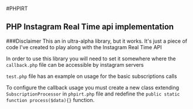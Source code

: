 #PHPIRT
## PHP Instagram Real Time api implementation

###Disclaimer
This an in ultra-alpha library, but it works. It's just a piece of code I've created to play along with the Instagram Real Time API

In order to use this library you will need to set it somewhere where the `callback.php` file can be accessible by instagram servers

`test.php` file has an example on usage for the basic subscriptions calls

To configure the callback usage you must create a new class extending `SubscriptionProcessor` in `phpirt.php` file and redefine the `public static function process($data){}` function.